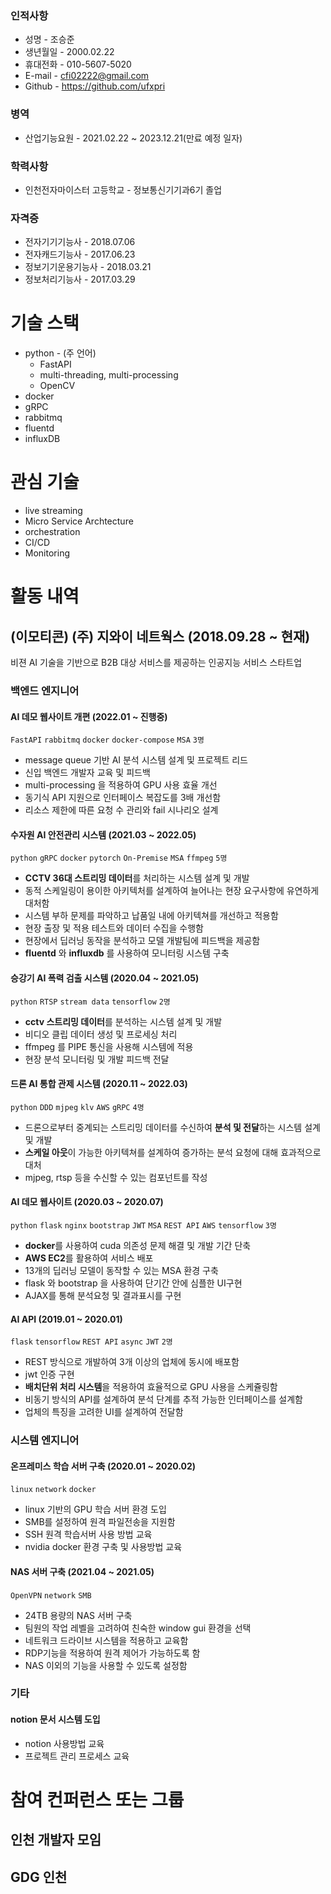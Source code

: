 ### 인적사항
- 성명 - 조승준
- 생년월일 - 2000.02.22
- 휴대전화 - 010-5607-5020
- E-mail - cfi02222@gmail.com
- Github - https://github.com/ufxpri
### 병역
- 산업기능요원 - 2021.02.22 ~ 2023.12.21(만료 예정 일자)
### 학력사항
- 인천전자마이스터 고등학교 - 정보통신기기과6기 졸업
### 자격증
- 전자기기기능사 - 2018.07.06
- 전자캐드기능사 - 2017.06.23
- 정보기기운용기능사 - 2018.03.21
- 정보처리기능사 - 2017.03.29

# 기술 스택
- python - (주 언어)
  - FastAPI
  - multi-threading, multi-processing
  - OpenCV
- docker
- gRPC
- rabbitmq
- fluentd
- influxDB

# 관심 기술
- live streaming
- Micro Service Archtecture
- orchestration
- CI/CD
- Monitoring

# 활동 내역
## (이모티콘) (주) 지와이 네트웍스 (2018.09.28 ~ 현재)
비젼 AI 기술을 기반으로 B2B 대상 서비스를 제공하는 인공지능 서비스 스타트업
### 백엔드 엔지니어

#### AI 데모 웹사이트 개편 (2022.01 ~ 진행중)
`FastAPI` `rabbitmq` `docker` `docker-compose` `MSA` `3명`

- message queue 기반 AI 분석 시스템 설계 및 프로젝트 리드
- 신입 백엔드 개발자 교육 및 피드백
- multi-processing 을 적용하여 GPU 사용 효율 개선
- 동기식 API 지원으로 인터페이스 복잡도를 3배 개선함
- 리소스 제한에 따른 요청 수 관리와 fail 시나리오 설계

#### 수자원 AI 안전관리 시스템 (2021.03 ~ 2022.05)
`python` `gRPC` `docker` `pytorch` `On-Premise` `MSA` `ffmpeg` `5명`

- **CCTV 36대 스트리밍 데이터**를 처리하는 시스템 설계 및 개발
- 동적 스케일링이 용이한 아키텍처를 설계하여 늘어나는 현장 요구사항에 유연하게 대처함
- 시스템 부하 문제를 파악하고 납품일 내에 아키텍쳐를 개선하고 적용함
- 현장 출장 및 적용 테스트와 데이터 수집을 수행함
- 현장에서 딥러닝 동작을 분석하고 모델 개발팀에 피드백을 제공함
- **fluentd** 와 **influxdb** 를 사용하여 모니터링 시스템 구축

<!-- 
#### 스타트업파크 AI 화제 감지 시스템 (2021.08 ~ 2021.12)
- 프로젝트 및 현장 시연 리드
- 시연용 네트워크 구축
 -->
 
#### 승강기 AI 폭력 검출 시스템 (2020.04 ~ 2021.05)
`python` `RTSP` `stream data` `tensorflow` `2명`

- **cctv 스트리밍 데이터**를 분석하는 시스템 설계 및 개발
- 비디오 클립 데이터 생성 및 프로세싱 처리
- ffmpeg 를 PIPE 통신을 사용해 시스템에 적용
- 현장 분석 모니터링 및 개발 피드백 전달

#### 드론 AI 통합 관제 시스템 (2020.11 ~ 2022.03)
`python` `DDD` `mjpeg` `klv` `AWS` `gRPC` `4명`

- 드론으로부터 중계되는 스트리밍 데이터를 수신하여 **분석 및 전달**하는 시스템 설계 및 개발
- **스케일 아웃**이 가능한 아키텍쳐를 설계하여 증가하는 분석 요청에 대해 효과적으로 대처
- mjpeg, rtsp 등을 수신할 수 있는 컴포넌트를 작성

#### AI 데모 웹사이트 (2020.03 ~ 2020.07)
`python` `flask` `nginx` `bootstrap` `JWT` `MSA` `REST API` `AWS` `tensorflow` `3명`

- **docker**를 사용하여 cuda 의존성 문제 해결 및 개발 기간 단축
- **AWS EC2**를 활용하여 서비스 배포
- 13개의 딥러닝 모델이 동작할 수 있는 MSA 환경 구축
- flask 와 bootstrap 을 사용하여 단기간 안에 심플한 UI구현
- AJAX를 통해 분석요청 및 결과표시를 구현

#### AI API (2019.01 ~ 2020.01)
`flask` `tensorflow` `REST API` `async` `JWT` `2명`

- REST 방식으로 개발하여 3개 이상의 업체에 동시에 배포함
- jwt 인증 구현
- **배치단위 처리 시스템**을 적용하여 효율적으로 GPU 사용을 스케쥴링함
- 비동기 방식의 API를 설계하여 분석 단계를 추적 가능한 인터페이스를 설계함
- 업체의 특징을 고려한 UI를 설계하여 전달함

### 시스템 엔지니어
#### 온프레미스 학습 서버 구축 (2020.01 ~ 2020.02)
`linux` `network` `docker`

- linux 기반의 GPU 학습 서버 환경 도입
- SMB를 설정하여 원격 파일전송을 지원함
- SSH 원격 학습서버 사용 방법 교육
- nvidia docker 환경 구축 및 사용방법 교육

#### NAS 서버 구축 (2021.04 ~ 2021.05)
`OpenVPN` `network` `SMB`

- 24TB 용량의 NAS 서버 구축
- 팀원의 작업 레벨을 고려하여 친숙한 window gui 환경을 선택
- 네트워크 드라이브 시스템을 적용하고 교육함
- RDP기능을 적용하여 원격 제어가 가능하도록 함
- NAS 이외의 기능을 사용할 수 있도록 설정함

### 기타
#### notion 문서 시스템 도입
- notion 사용방법 교육
- 프로젝트 관리 프로세스 교육

# 참여 컨퍼런스 또는 그룹
## 인천 개발자 모임
## GDG 인천
